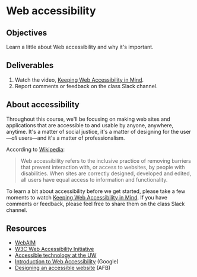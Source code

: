 # Web accessibility

## Objectives

Learn a little about Web accessibility and why it's important.

## Deliverables

1. Watch the video, [Keeping Web Accessibility in Mind](https://youtu.be/yx7hdQqf8lE).
2. Report comments or feedback on the class Slack channel.

## About accessibility

Throughout this course, we'll be focusing on making web sites and applications that are accessible to and usable by anyone, anywhere, anytime. It's a matter of social justice, it's a matter of designing for the user&mdash;*all* users&mdash;and it's a matter of professionalism.

According to [Wikipedia](https://en.wikipedia.org/wiki/Web_accessibility):

> Web accessibility refers to the inclusive practice of removing barriers that prevent interaction with, or access to websites, by people with disabilities. When sites are correctly designed, developed and edited, all users have equal access to information and functionality.

To learn a bit about accessibility before we get started, please take a few moments to watch [Keeping Web Accessibility in Mind](https://youtu.be/yx7hdQqf8lE). If you have comments or feedback, please feel free to share them on the class Slack channel.

## Resources

- [WebAIM](http://webaim.org/)
- [W3C Web Accessibility Initiative](https://www.w3.org/WAI/intro/accessibility.php)
- [Accessible technology at the UW](http://www.washington.edu/accessibility/web/)
- [Introduction to Web Accessibility](https://webaccessibility.withgoogle.com/course) (Google)
- [Designing an accessible website](http://www.afb.org/info/programs-and-services/technology-evaluation/creating-accessible-websites/123) (AFB)
